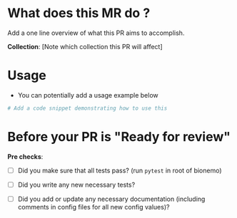 # What does this MR do ?

Add a one line overview of what this PR aims to accomplish.

**Collection**: [Note which collection this PR will affect]

# Usage
* You can potentially add a usage example below

```python
# Add a code snippet demonstrating how to use this 
```

# Before your PR is "Ready for review"
**Pre checks**:
- [ ] Did you make sure that all tests pass? (run `pytest` in root of bionemo)
- [ ] Did you write any new necessary tests?
- [ ] Did you add or update any necessary documentation (including comments in config files for all new config values)?
  
